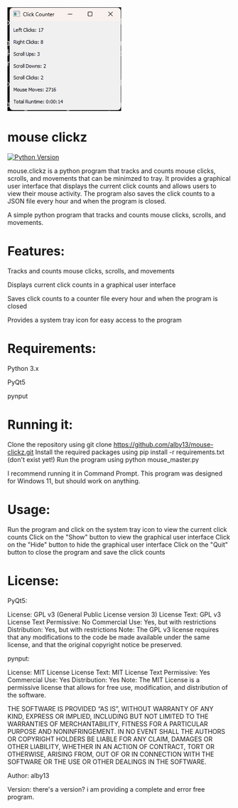 <img src="image.png">

# mouse clickz
[![Python Version](https://img.shields.io/badge/python-3.10%2B-blue)](https://www.python.org/downloads/)

mouse.clickz is a python program that tracks and counts mouse clicks, scrolls, and movements that can be minimzed to tray. It provides a graphical user interface that displays the current click counts and allows users to view their mouse activity. The program also saves the click counts to a JSON file every hour and when the program is closed.

A simple python program that tracks and counts mouse clicks, scrolls, and movements.

# Features:
Tracks and counts mouse clicks, scrolls, and movements

Displays current click counts in a graphical user interface

Saves click counts to a counter file every hour and when the program is closed

Provides a system tray icon for easy access to the program


# Requirements:

Python 3.x

PyQt5

pynput


# Running it:

Clone the repository using git clone https://github.com/alby13/mouse-clickz.git
Install the required packages using pip install -r requirements.txt (don't exist yet!)
Run the program using python mouse_master.py

I recommend running it in Command Prompt. This program was designed for Windows 11, but should work on anything.

# Usage:

Run the program and click on the system tray icon to view the current click counts
Click on the "Show" button to view the graphical user interface
Click on the "Hide" button to hide the graphical user interface
Click on the "Quit" button to close the program and save the click counts

# License:

PyQt5:

License: GPL v3 (General Public License version 3)
License Text: GPL v3 License Text
Permissive: No
Commercial Use: Yes, but with restrictions
Distribution: Yes, but with restrictions
Note: The GPL v3 license requires that any modifications to the code be made available under the same license, and that the original copyright notice be preserved.

pynput:

License: MIT License
License Text: MIT License Text
Permissive: Yes
Commercial Use: Yes
Distribution: Yes
Note: The MIT License is a permissive license that allows for free use, modification, and distribution of the software.

THE SOFTWARE IS PROVIDED “AS IS”, WITHOUT WARRANTY OF ANY KIND, EXPRESS OR IMPLIED, INCLUDING BUT NOT LIMITED TO THE WARRANTIES OF MERCHANTABILITY, FITNESS FOR A PARTICULAR PURPOSE AND NONINFRINGEMENT. IN NO EVENT SHALL THE AUTHORS OR COPYRIGHT HOLDERS BE LIABLE FOR ANY CLAIM, DAMAGES OR OTHER LIABILITY, WHETHER IN AN ACTION OF CONTRACT, TORT OR OTHERWISE, ARISING FROM, OUT OF OR IN CONNECTION WITH THE SOFTWARE OR THE USE OR OTHER DEALINGS IN THE SOFTWARE.

Author:
alby13

Version:
there's a version?
i am providing a complete and error free program.
